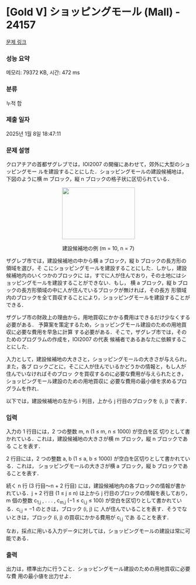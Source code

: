 # [Gold V] ショッピングモール (Mall) - 24157 

[문제 링크](https://www.acmicpc.net/problem/24157) 

### 성능 요약

메모리: 79372 KB, 시간: 472 ms

### 분류

누적 합

### 제출 일자

2025년 1월 8일 18:47:11

### 문제 설명

<p>クロアチアの首都ザグレブでは，IOI2007 の開催にあわせて，郊外に大型のショッピングモー ルを建設することにした．ショッピングモールの建設候補地は，下図のように横 m ブロック，縦 n ブロックの格子状に区切られている．</p>

<p style="text-align: center;"><img alt="" src="https://upload.acmicpc.net/79038212-e0a0-48fd-929d-1564f4a38a0d/-/preview/" style="width: 199px; height: 141px;"></p>

<p style="text-align: center;">建設候補地の例 (m = 10, n = 7)</p>

<p>ザグレブ市では，建設候補地の中から横 a ブロック，縦 b ブロックの長方形の領域を選び，そ こにショッピングモールを建設することにした．しかし，建設候補地内のいくつかのブロックに は，すでに人が住んでおり，その土地にはショッピングモールを建設することができない．もし， 横 a ブロック，縦 b ブロックの長方形領域の中に人が住んでいるブロックが無ければ，その長方 形領域内のブロックを全て買収することにより，ショッピングモールを建設することができる．</p>

<p>ザグレブ市の財政上の理由から，用地買収にかかる費用はできるだけ少なくする必要がある． 予算案を策定するため，ショッピングモール建設のための用地買収に必要な費用を早急に計算 する必要がある．そこで，ザグレブ市では，そのためのプログラムの作成を，IOI2007 の代表 候補者であるあなたに依頼することにした．</p>

<p>入力として，建設候補地の大きさと，ショッピングモールの大きさが与えられ，また，各ブ ロックごとに，そこに人が住んでいるかどうかの情報と，もし人が住んでいなければそのブロッ クを買収するのに必要な費用が与えられたとき，ショッピングモール建設のための用地買収に 必要な費用の最小値を求めるプログラムを作れ．</p>

<p>以下では，建設候補地の左から i 列目，上から j 行目のブロックを (i, j) で表す．</p>

### 입력 

 <p>入力の 1 行目には，2 つの整数 m, n (1 ≤ m, n ≤ 1000) が空白を区 切りとして書かれている．これは，建設候補地の大きさが横 m ブロック，縦 n ブロックである ことを表す．</p>

<p>2 行目には，2 つの整数 a, b (1 ≤ a, b ≤ 1000) が空白を区切りとして書かれている．これは， ショッピングモールの大きさが横 a ブロック，縦 b ブロックであることを表す．</p>

<p>続く n 行 (3 行目～n + 2 行目) には，建設候補地内の各ブロックの情報が書かれている．j + 2 行目 (1 ≤ j ≤ n) は上から j 行目のブロックの情報を表しており，m 個の整数 c<sub>1,j</sub> , . . . , c<sub>m,j</sub> (−1 ≤ c<sub>i,j</sub> ≤ 100) が空白を区切りとして書かれている．c<sub>i,j</sub> = −1 のときは，ブロック (i, j) に 人が住んでいることを表す．そうでないときは，ブロック (i, j) の買収にかかる費用が c<sub>i,j</sub> であ ることを表す．</p>

<p>なお，採点に用いる入力データに対しては，ショッピングモールの建設は常に可能である．</p>

### 출력 

 <p>出力は，標準出力に行うこと．ショッピングモール建設のための用地買収に必要な費 用の最小値を出力せよ．</p>

